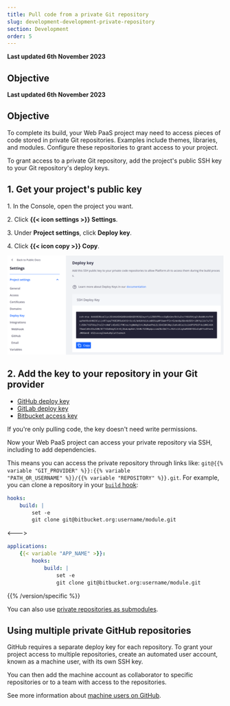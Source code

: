 ```yaml
---
title: Pull code from a private Git repository
slug: development-development-private-repository
section: Development
order: 5
---
```


**Last updated 6th November 2023**



## Objective  

**Last updated 6th November 2023**



## Objective  

To complete its build, your Web PaaS project may need to access pieces of code stored in private Git repositories.
Examples include themes, libraries, and modules.
Configure these repositories to grant access to your project.

To grant access to a private Git repository,
add the project's public SSH key to your Git repository's deploy keys.

## 1. Get your project's public key

1\. In the Console, open the project you want.

2\. Click **{{< icon settings >}} Settings**.

3\. Under **Project settings**, click **Deploy key**.

4\. Click **{{< icon copy >}} Copy**.


![Deploy Key](images/settings-deploy-key.png "0.5")

## 2. Add the key to your repository in your Git provider

* [GitHub deploy key](https://docs.github.com/en/developers/overview/managing-deploy-keys#deploy-keys) 
* [GitLab deploy key](https://docs.gitlab.com/ee/user/project/deploy_keys/#grant-project-access-to-a-public-deploy-key)
* [Bitbucket access key](https://support.atlassian.com/bitbucket-cloud/docs/configure-repository-settings/)

If you're only pulling code, the key doesn't need write permissions.

Now your Web PaaS project can access your private repository via SSH, including to add dependencies.

This means you can access the private repository through links like:
<code>git@{{% variable "GIT_PROVIDER" %}}:{{% variable "PATH_OR_USERNAME" %}}/{{% variable "REPOSITORY" %}}.git</code>.
For example, you can clone a repository in your [`build` hook](../create-apps/hooks/_index.md):


<!-- Web PaaS -->
```yaml {configFile="app"}
hooks:
    build: |
        set -e
        git clone git@bitbucket.org:username/module.git
```
<--->
<!-- Upsun -->
```yaml {configFile="app"}
applications:
    {{< variable "APP_NAME" >}}:
        hooks:
            build: |
                set -e
                git clone git@bitbucket.org:username/module.git
```
{{% /version/specific %}}

You can also use [private repositories as submodules](./submodules.md#use-private-git-repositories).

## Using multiple private GitHub repositories

GitHub requires a separate deploy key for each repository.
To grant your project access to multiple repositories, create an automated user account, known as a machine user, with its own SSH key.

You can then add the machine account as collaborator to specific repositories
or to a team with access to the repositories.

See more information about [machine users on GitHub](https://docs.github.com/en/developers/overview/managing-deploy-keys#machine-users).
